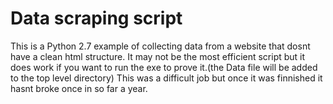 # Data scraping script

This is a Python 2.7 example of collecting data from a website that dosnt have a clean html structure.
It may not be the most efficient script but it does work if you want to run the exe to prove it.(the Data file will be added to the  top level directory)
This was a difficult job but once it was finnished it hasnt broke once in so far a year.
